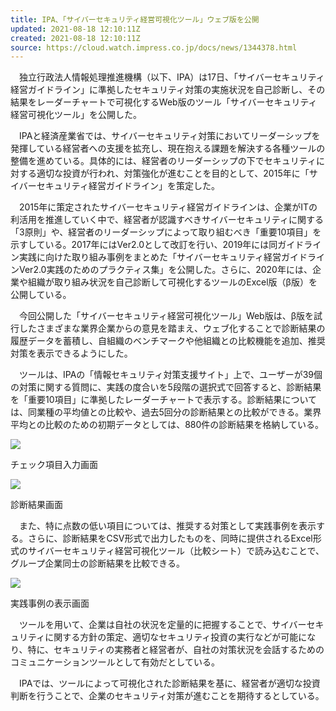 ```yaml
---
title: IPA、「サイバーセキュリティ経営可視化ツール」ウェブ版を公開
updated: 2021-08-18 12:10:11Z
created: 2021-08-18 12:10:11Z
source: https://cloud.watch.impress.co.jp/docs/news/1344378.html
---
```


　独立行政法人情報処理推進機構（以下、IPA）は17日、「サイバーセキュリティ経営ガイドライン」に準拠したセキュリティ対策の実施状況を自己診断し、その結果をレーダーチャートで可視化するWeb版のツール「サイバーセキュリティ経営可視化ツール」を公開した。

　IPAと経済産業省では、サイバーセキュリティ対策においてリーダーシップを発揮している経営者への支援を拡充し、現在抱える課題を解決する各種ツールの整備を進めている。具体的には、経営者のリーダーシップの下でセキュリティに対する適切な投資が行われ、対策強化が進むことを目的として、2015年に「サイバーセキュリティ経営ガイドライン」を策定した。

　2015年に策定されたサイバーセキュリティ経営ガイドラインは、企業がITの利活用を推進していく中で、経営者が認識すべきサイバーセキュリティに関する「3原則」や、経営者のリーダーシップによって取り組むべき「重要10項目」を示すしている。2017年にはVer2.0として改訂を行い、2019年には同ガイドライン実践に向けた取り組み事例をまとめた「サイバーセキュリティ経営ガイドラインVer2.0実践のためのプラクティス集」を公開した。さらに、2020年には、企業や組織が取り組み状況を自己診断して可視化するツールのExcel版（β版）を公開している。

　今回公開した「サイバーセキュリティ経営可視化ツール」Web版は、β版を試行したさまざまな業界企業からの意見を踏まえ、ウェブ化することで診断結果の履歴データを蓄積し、自組織のベンチマークや他組織との比較機能を追加、推奨対策を表示できるようにした。

　ツールは、IPAの「情報セキュリティ対策支援サイト」上で、ユーザーが39個の対策に関する質問に、実践の度合いを5段階の選択式で回答すると、診断結果を「重要10項目」に準拠したレーダーチャートで表示する。診断結果については、同業種の平均値との比較や、過去5回分の診断結果との比較ができる。業界平均との比較のための初期データとしては、880件の診断結果を格納している。

[![](https://asset.watch.impress.co.jp/img/clw/docs/1344/378/ipa1_l.jpg)](https://cloud.watch.impress.co.jp/img/clw/docs/1344/378/html/ipa1_o.jpg.html)

チェック項目入力画面

[![](https://cloud.watch.impress.co.jp/img/watch/parts/icon/loading.png)](https://cloud.watch.impress.co.jp/img/clw/docs/1344/378/html/ipa2_o.jpg.html)

診断結果画面

　また、特に点数の低い項目については、推奨する対策として実践事例を表示する。さらに、診断結果をCSV形式で出力したものを、同時に提供されるExcel形式のサイバーセキュリティ経営可視化ツール（比較シート）で読み込むことで、グループ企業同士の診断結果を比較できる。

[![](https://cloud.watch.impress.co.jp/img/watch/parts/icon/loading.png)](https://cloud.watch.impress.co.jp/img/clw/docs/1344/378/html/ipa3_o.jpg.html)

実践事例の表示画面

　ツールを用いて、企業は自社の状況を定量的に把握することで、サイバーセキュリティに関する方針の策定、適切なセキュリティ投資の実行などが可能になり、特に、セキュリティの実務者と経営者が、自社の対策状況を会話するためのコミュニケーションツールとして有効だとしている。

　IPAでは、ツールによって可視化された診断結果を基に、経営者が適切な投資判断を行うことで、企業のセキュリティ対策が進むことを期待するとしている。